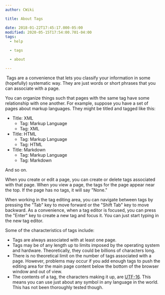 ```yaml
---
author: CWiki

title: About Tags

date: 2018-01-22T17:45:17.000-05:00
modified: 2020-05-15T17:54:00.701-04:00
tags:
  - help

  - tags

  - about

---
```


​
Tags are a convenience that lets you classify your information in some (hopefully) systematic way. They are just words or short phrases that you can associate with a page.

You can organize things such that pages with the same tag have some relationship with one another. For example, suppose you have a set of pages about markup languages. They might be titled and tagged like this:

- Title: XML
	- Tag: Markup Language
	- Tag: XML
- Title: HTML
	- Tag: Markup Language
	- Tag: HTML
- Title: Markdown
	- Tag: Markup Language
	- Tag: Markdown

And so on.

When you create or edit a page, you can create or delete tags associated with that page. When you view a page, the tags for the page appear near the top. If the page has no tags, it will say "None."

When working in the tag editing area, you can navigate between tags by pressing the "Tab" key to move forward or the "Shift Tab" key to move backward. As a convenience, when a tag editor is focused, you can press the "Enter" key to create a new tag and focus it. You can just start typing in the new tag editor.

Some of the characteristics of tags include:

- Tags are always associated with at least one page.
- Tags may be of any length up to limits imposed by the operating system and hardware.  Theoretically, they could be billions of characters long.
- There is no theoretical limit on the number of tags associated with a page. However, problems may occur if you add enough tags to push the editing area for the main page content below the bottom of the browser window and out of view​.
- The contents of a tag, the characters making it up, are [UTF-16](https://en.wikipedia.org/wiki/UTF-16). This means you can use just about any symbol in any language in the world. This has not been thoroughly tested though.